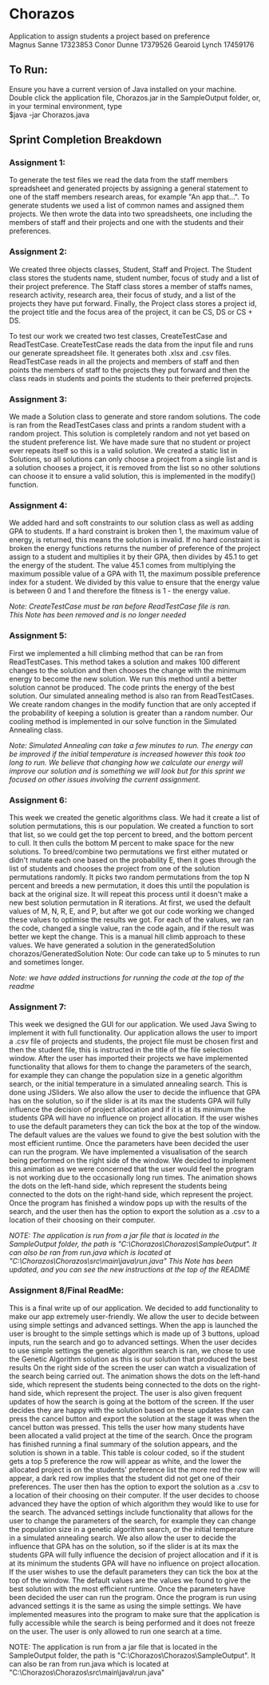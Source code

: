 # Chorazos
Application to assign students a project based on preference\
Magnus Sanne 17323853
Conor Dunne 17379526
Gearoid Lynch 17459176

## To Run:
Ensure you have a current version of Java installed on your machine.\
Double click the application file, Chorazos.jar in the SampleOutput folder, or, in your terminal environment, type\
$java -jar Chorazos.java


## Sprint Completion Breakdown

### Assignment 1:
To generate the test files we read the data from the staff members spreadsheet and generated projects by 
assigning a general statement to one of the staff members research areas, for example "An app that...". 
To generate students we used a list of common names and assigned them projects. We then wrote the data 
into two spreadsheets, one including the members of staff and their projects and one with the students and their preferences.

### Assignment 2:
We created three objects classes, Student, Staff and Project. The Student class stores the students name, student number, 
focus of study and a list of their project preference. The Staff class stores a member of staffs names, research activity,
research area, their focus of study, and a list of the projects they have put forward. Finally, the Project class stores
a project id, the project title and the focus area of the project, it can be CS, DS or CS + DS.

To test our work we created two test classes, CreateTestCase and ReadTestCase. CreateTestCase reads the data from the input file 
and runs our generate spreadsheet file. It generates both .xlsx and .csv files.
ReadTestCase reads in all the projects and members of staff and then points the members of staff to the projects they put forward
and then the class reads in students and points the students to their preferred projects.

### Assignment 3:
We made a Solution class to generate and store random solutions. The code is ran from the 
ReadTestCases class and prints a random student with a random project. This solution is 
completely random and not yet based on the student preference list. We have made sure that
no student or project ever repeats itself so this is a valid solution. We created a static 
list in Solutions, so all solutions can only choose a project from a single list and is a
solution chooses a project, it is removed from the list so no other solutions can choose it
to ensure a valid solution, this is implemented in the modify() function.

### Assignment 4:
We added hard and soft constraints to our solution class as well as adding GPA to students. 
If a hard constraint is broken then 1, the maximum value of energy, is returned, this means 
the solution is invalid. If no hard constraint is broken the energy functions returns the 
number of preference of the project assign to a student and multiplies it by their GPA, then
divides by 45.1 to get the energy of the student. The value 45.1 comes from multiplying the 
maximum possible value of a GPA with 11, the maximum possible preference index for a student.
We divided by this value to ensure that the energy value is between 0 and 1 and therefore the
fitness is 1 - the energy value.

*Note: CreateTestCase must be ran before ReadTestCase file is ran.*\
*This Note has been removed and is no longer needed*

### Assignment 5:
First we implemented a hill climbing method that can be ran from ReadTestCases. This method takes
a solution and makes 100 different changes to the solution and then chooses the change with the
minimum energy to become the new solution. We run this method until a better solution cannot be produced.
The code prints the energy of the best solution. Our simulated annealing method is also ran from ReadTestCases.
We create random changes in the modify function that are only accepted if the probability of keeping a solution is
greater than a random number. Our cooling method is implemented in our solve function in the Simulated Annealing
class.

*Note: Simulated Annealing can take a few minutes to run. The energy can be improved if the initial temperature is 
increased however this took too long to run. We believe that changing how we calculate our energy will improve our solution
and is something we will look but for this sprint we focused on other issues involving the current assignment.*

### Assignment 6:
This week we created the genetic algorithms class. We had it create a list of solution permutations, this is our population.
We created a function to sort that list, so we could get the top percent to breed, and the bottom percent to cull.
It then culls the bottom M percent to make space for the new solutions.
To breed/combine two permutations we first either mutated or didn't mutate each one based on the probability E,
then it goes through the list of students and chooses the project from one of the solution permutations randomly.
It picks two random permutations from the top N percent and breeds a new permutation, it does this until
the population is back at the original size. It will repeat this process until it doesn't make a new best solution
permutation in R iterations.
At first, we used the default values of M, N, R, E, and P, but after we got our code working we changed these values to
optimise the results we got.
For each of the values, we ran the code, changed a single value, ran the code again, and if the result was better we kept the
change. This is a manual hill climb approach to these values.
We have generated a solution in the generatedSolution chorazos/GeneratedSolution
Note: Our code can take up to 5 minutes to run and sometimes longer.

*Note: we have added instructions for running the code at the top of the readme*

### Assignment 7:
This week we designed the GUI for our application. We used Java Swing to implement it with full functionality. Our application
allows the user to import a .csv file of projects and students, the project file must be chosen first and then the student 
file, this is instructed in the title of the file selection window. After the user has imported their projects we have 
implemented functionality that allows for them to change the parameters of the search, for example they can change the population
size in a genetic algorithm search, or the initial temperature in a simulated annealing search. This is done using JSliders.
We also allow the user to decide the influence that GPA has on the solution, so if the slider is at its max the students GPA
will fully influence the decision of project allocation and if it is at its minimum the students GPA will have no influence
on project allocation. If the user wishes to use the default parameters they can tick the box at the top of the window. The default
values are the values we found to give the best solution with the most efficient runtime. Once the parameters have been decided the
user can run the program. We have implemented a visualisation of the search being performed on the right side of the window. We decided
to implement this animation as we were concerned that the user would feel the program is not working due to the occasionally long run 
times. The animation shows the dots on the left-hand side, which represent the students being connected to the dots on the right-hand 
side, which represent the project. Once the program has finished a window pops up with the results of the search, and the user then has 
the option to export the solution as a .csv to a location of their choosing on their computer.

*NOTE: The application is run from a jar file that is located in the SampleOutput folder, the path is "C:\Chorazos\Chorazos\SampleOutput".
It can also be ran from run.java which is located at "C:\Chorazos\Chorazos\src\main\java\run.java"*
*This Note has been updated, and you can see the new instructions at the top of the README*

### Assignment 8/Final ReadMe:
This is a final write up of our application. We decided to add functionality to make our app extremely user-friendly. We allow the user to
decide between using simple settings and advanced settings. When the app is launched the user is brought to the simple settings which is 
made up of 3 buttons, upload inputs, run the search and go to advanced settings. When the user decides to use simple settings the 
genetic algorithm search is ran, we chose to use the Genetic Algorithm solution as this is our solution that produced the best results
On the right side of the screen the user can watch a visualization of the search being carried out. 
The animation shows the dots on the left-hand side, which represent the students being connected to the dots on the right-hand 
side, which represent the project. The user is also given frequent updates of how the search is going at the bottom of the screen. If
the user decides they are happy with the solution based on these updates they can press the cancel button and export the solution at the
stage it was when the cancel button was pressed. This tells the user how many students have been allocated a valid project at the time of 
the search. Once the program has finished running a final summary of the solution appears, and the solution is shown in a table. This table is
colour coded, so if the student gets a top 5 preference the row will appear as white, and the lower the allocated project is on the students' 
preference list the more red the row will appear, a dark red row implies that the student did not get one of their preferences. The user then has 
the option to export the solution as a .csv to a location of their choosing on their computer. If the user decides to choose advanced they have 
the option of which algorithm they would like to use for the search. The advanced settings include functionality that allows for the user to 
change the parameters of the search, for example they can change the population size in a genetic algorithm search, or the initial temperature in a simulated 
annealing search. We also allow the user to decide the influence that GPA has on the solution, so if the slider is at its max the students GPA
will fully influence the decision of project allocation and if it is at its minimum the students GPA will have no influence on project allocation. 
If the user wishes to use the default parameters they can tick the box at the top of the window. The default values are the values we found to give 
the best solution with the most efficient runtime. Once the parameters have been decided the user can run the program. Once the program is run using 
advanced settings it is the same as using the simple settings. We have implemented measures into the program to make sure that the application is 
fully accessible while the search is being performed and it does not freeze on the user. The user is only allowed to run one search at a time.

NOTE: The application is run from a jar file that is located in the SampleOutput folder, the path is "C:\Chorazos\Chorazos\SampleOutput".
It can also be ran from run.java which is located at "C:\Chorazos\Chorazos\src\main\java\run.java"
